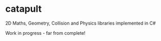 # catapult
2D Maths, Geometry, Collision and Physics libraries implemented in C#

Work in progress - far from complete!
